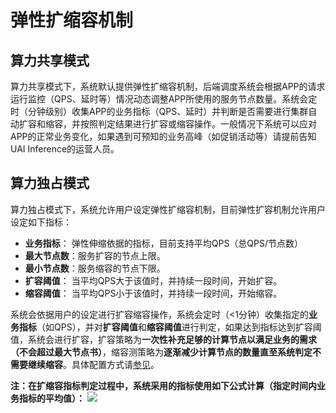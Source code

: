 

# 弹性扩缩容机制

## 算力共享模式
算力共享模式下，系统默认提供弹性扩缩容机制，后端调度系统会根据APP的请求运行监控（QPS、延时等）情况动态调整APP所使用的服务节点数量。系统会定时（分钟级别）收集APP的业务指标（QPS、延时）并判断是否需要进行集群自动扩容和缩容，并按照判定结果进行扩容或缩容操作。一般情况下系统可以应对APP的正常业务变化，如果遇到可预知的业务高峰（如促销活动等）请提前告知UAI Inference的运营人员。

## 算力独占模式
算力独占模式下，系统允许用户设定弹性扩缩容机制，目前弹性扩容机制允许用户设定如下指标：

  * **业务指标**： 弹性伸缩依据的指标，目前支持平均QPS（总QPS/节点数）
  * **最大节点数**：服务扩容的节点上限。
  * **最小节点数**：服务缩容的节点下限。
  * **扩容阈值**： 当平均QPS大于该值时，并持续一段时间，开始扩容。
  * **缩容阈值**： 当平均QPS小于该值时，并持续一段时间，开始缩容。



系统会依据用户的设定进行扩容缩容操作，系统会定时（<1分钟）收集指定的**业务指标**（如QPS），并对**扩容阈值**和**缩容阈值**进行判定，如果达到指标达到扩容阈值，系统会进行扩容，扩容策略为**一次性补充足够的计算节点以满足业务的需求（不会超过最大节点书）**，缩容测策略为**逐渐减少计算节点的数量直至系统判定不需要继续缩容**。具体配置方式请[参见](uai-inference/use/auto-scale)。

**注：在扩缩容指标判定过程中，系统采用的指标使用如下公式计算（指定时间内业务指标的平均值）：**
![](ai/uai-inference/images/general/principle/弹性扩容.png)

